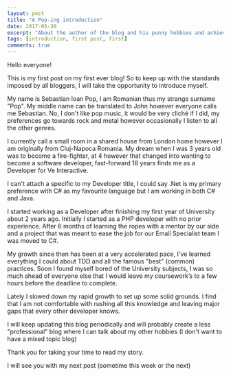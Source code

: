 ```yaml
---
layout: post
title: "A Pop-ing introduction"
date: 2017-05-30
excerpt: "About the author of the blog and his punny hobbies and achievements."
tags: [introduction, first post, first]
comments: true
---
```


Hello everyone!

This is my first post on my first ever blog!
So to keep up with the standards imposed by all bloggers, I will take the opportunity to introduce myself.

My name is Sebastian Ioan Pop, I am Romanian thus my strange surname "Pop". My middle name can be translated to John however everyone calls me Sebastian.
No, I don't like pop music, it would be very cliché if I did, my preferences go towards rock and metal however occasionally I listen to all the other genres.

I currently call a small room in a shared house from London home however I am originally from Cluj-Napoca Romania.
My dream when I was 3 years old was to become a fire-fighter, at 4 however that changed into wanting to become a software developer, fast-forward 18 years finds me as a Developer for Ve Interactive.

I can't attach a specific to my Developer title, I could say .Net is my primary preference with C# as my favourite language but I am working in both C# and Java.

I started working as a Developer after finishing my first year of University about 2 years ago. Initially I started as a PHP developer with no prior experience.
After 6 months of learning the ropes with a mentor by our side and a project that was meant to ease the job for our Email Specialist team I was moved to C#.

My growth since then has been at a very accelerated pace, I've learned everything I could about TDD and all the famous "best" (common) practices.
Soon I found myself bored of the University subjects, I was so much ahead of everyone else that I would leave my coursework’s to a few hours before the deadline to complete.

Lately I slowed down my rapid growth to set up some solid grounds. I find that I am not comfortable with rushing all this knowledge and leaving major gaps that every other developer knows.

I will keep updating this blog periodically and will probably create a less "professional" blog where I can talk about my other hobbies (I don't want to have a mixed topic blog)

Thank you for taking your time to read my story.

I will see you with my next post (sometime this week or the next)
